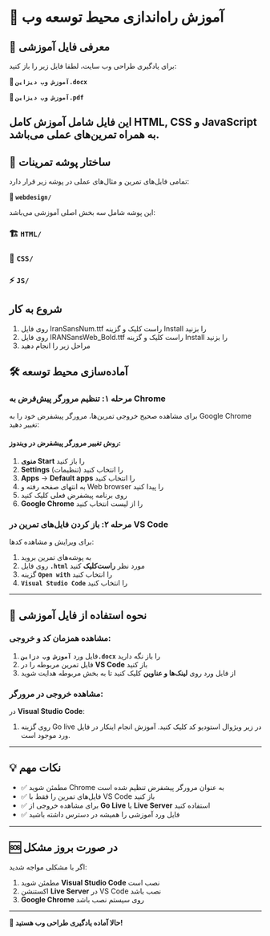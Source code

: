 # 🚀 آموزش راه‌اندازی محیط توسعه وب
## 📖 معرفی فایل آموزشی
برای یادگیری طراحی وب سایت، لطفا فایل زیر را باز کنید:

**📄 `آموزش وب دیزاین.docx`**

**📄 `آموزش وب دیزاین.pdf`**

این فایل شامل آموزش کامل HTML, CSS و JavaScript به همراه تمرین‌های عملی می‌باشد.
---

## 📁 ساختار پوشه تمرینات

تمامی فایل‌های تمرین و مثال‌های عملی در پوشه زیر قرار دارد:

**📂 `webdesign/`**

این پوشه شامل سه بخش اصلی آموزشی می‌باشد:

### 🏗️ `HTML/`
### 🎨 `CSS/`
### ⚡ `JS/`

## شروع به کار
1. روی فایل 
IranSansNum.ttf
راست کلیک و گزینه Install را بزنید
2. روی فایل 
IRANSansWeb_Bold.ttf
راست کلیک و گزینه Install را بزنید
3. مراحل زیر را انجام دهید


## 🛠️ آماده‌سازی محیط توسعه

### مرحله ۱: تنظیم مرورگر پیش‌فرض به Chrome

برای مشاهده صحیح خروجی تمرین‌ها، مرورگر پیشفرض خود را به Google Chrome تغییر دهید:

#### روش تغییر مرورگر پیشفرض در ویندوز:

1. **منوی Start** را باز کنید
2. **Settings** (تنظیمات) را انتخاب کنید
3. **Apps** → **Default apps** را انتخاب کنید
4. به انتهای صفحه رفته و Web browser را پیدا کنید
5. روی برنامه پیشفرض فعلی کلیک کنید
6. **Google Chrome** را از لیست انتخاب کنید

### مرحله ۲: باز کردن فایل‌های تمرین در VS Code

برای ویرایش و مشاهده کدها:

1. به پوشه‌های تمرین بروید
2. روی فایل **`.html`** مورد نظر **راست‌کلیک** کنید
3. گزینه **`Open with`** را انتخاب کنید
4. **`Visual Studio Code`** را انتخاب کنید

---

## 🎯 نحوه استفاده از فایل آموزشی

### مشاهده همزمان کد و خروجی:

1. فایل ورد **`آموزش وب دزاین.docx`** را باز نگه دارید
2. فایل تمرین مربوطه را در **VS Code** باز کنید
3. از فایل ورد روی **لینک‌ها و عناوین** کلیک کنید تا به بخش مربوطه هدایت شوید

### مشاهده خروجی در مرورگر:

در **Visual Studio Code**:
1. روی گزینه Go live در زیر ویژوال استودیو کد کلیک کنید.
آموزش انجام اینکار در فایل ورد موجود است.
---

## 💡 نکات مهم

- ✅ مطمئن شوید Chrome به عنوان مرورگر پیشفرض تنظیم شده است
- ✅ فایل‌های تمرین را فقط با VS Code باز کنید
- ✅ برای مشاهده خروجی از **Go Live** یا **Live Server** استفاده کنید
- ✅ فایل ورد آموزشی را همیشه در دسترس داشته باشید
---

## 🆘 در صورت بروز مشکل

اگر با مشکلی مواجه شدید:

1. مطمئن شوید **Visual Studio Code** نصب است
2. اکستنشن **Live Server** در VS Code نصب باشد
3. **Google Chrome** روی سیستم نصب باشد

---

**🎉 حالا آماده یادگیری طراحی وب هستید!**